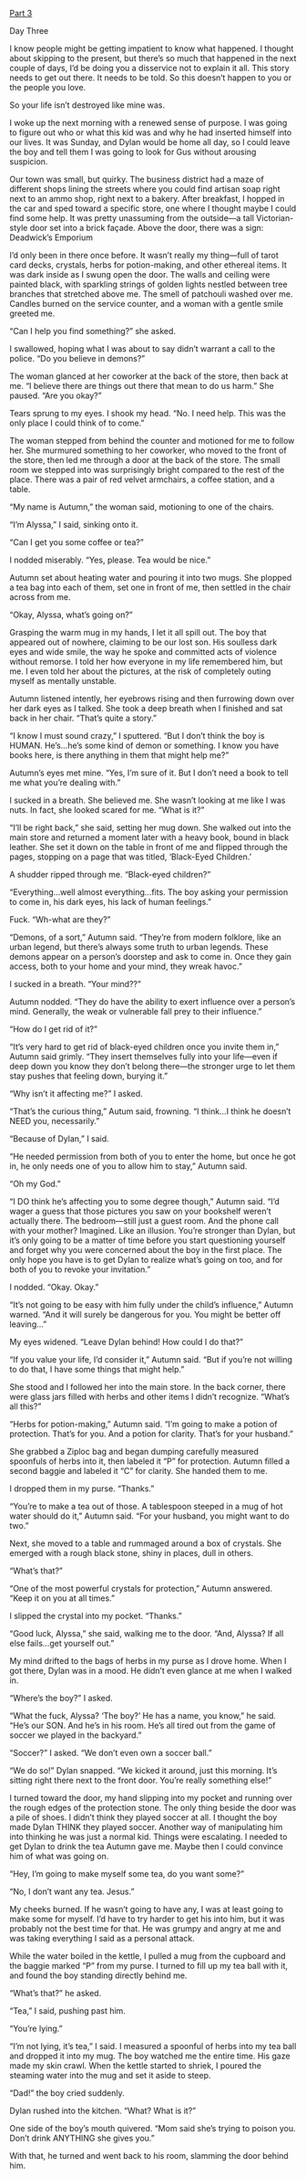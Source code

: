 [Part 3](https://www.reddit.com/r/nosleep/s/Vgq0h9Rl6E)

Day Three

I know people might be getting impatient to know what happened. I thought about skipping to the present, but there’s so much that happened in the next couple of days, I’d be doing you a disservice not to explain it all. This story needs to get out there. It needs to be told. So this doesn’t happen to you or the people you love.

So your life isn’t destroyed like mine was.

I woke up the next morning with a renewed sense of purpose. I was going to figure out who or what this kid was and why he had inserted himself into our lives. It was Sunday, and Dylan would be home all day, so I could leave the boy and tell them I was going to look for Gus without arousing suspicion.

Our town was small, but quirky. The business district had a maze of different shops lining the streets where you could find artisan soap right next to an ammo shop, right next to a bakery. After breakfast, I hopped in the car and sped toward a specific store, one where I thought maybe I could find some help. It was pretty unassuming from the outside—a tall Victorian-style door set into a brick façade. Above the door, there was a sign: Deadwick’s Emporium

I’d only been in there once before. It wasn’t really my thing—full of tarot card decks, crystals, herbs for potion-making, and other ethereal items. It was dark inside as I swung open the door. The walls and ceiling were painted black, with sparkling strings of golden lights nestled between tree branches that stretched above me. The smell of patchouli washed over me. Candles burned on the service counter, and a woman with a gentle smile greeted me.

“Can I help you find something?” she asked.

I swallowed, hoping what I was about to say didn’t warrant a call to the police. “Do you believe in demons?”

The woman glanced at her coworker at the back of the store, then back at me. “I believe there are things out there that mean to do us harm.” She paused. “Are you okay?”

Tears sprung to my eyes. I shook my head. “No. I need help. This was the only place I could think of to come.”

The woman stepped from behind the counter and motioned for me to follow her. She murmured something to her coworker, who moved to the front of the store, then led me through a door at the back of the store. The small room we stepped into was surprisingly bright compared to the rest of the place. There was a pair of red velvet armchairs, a coffee station, and a table.

“My name is Autumn,” the woman said, motioning to one of the chairs.

“I’m Alyssa,” I said, sinking onto it.

“Can I get you some coffee or tea?”

I nodded miserably. “Yes, please. Tea would be nice.”

Autumn set about heating water and pouring it into two mugs. She plopped a tea bag into each of them, set one in front of me, then settled in the chair across from me.

“Okay, Alyssa, what’s going on?”

Grasping the warm mug in my hands, I let it all spill out. The boy that appeared out of nowhere, claiming to be our lost son. His soulless dark eyes and wide smile, the way he spoke and committed acts of violence without remorse. I told her how everyone in my life remembered him, but me. I even told her about the pictures, at the risk of completely outing myself as mentally unstable.

Autumn listened intently, her eyebrows rising and then furrowing down over her dark eyes as I talked. She took a deep breath when I finished and sat back in her chair. “That’s quite a story.”

“I know I must sound crazy,” I sputtered. “But I don’t think the boy is HUMAN. He’s…he’s some kind of demon or something. I know you have books here, is there anything in them that might help me?”

Autumn’s eyes met mine. “Yes, I’m sure of it. But I don’t need a book to tell me what you’re dealing with.”

I sucked in a breath. She believed me. She wasn’t looking at me like I was nuts. In fact, she looked scared for me. “What is it?”

“I’ll be right back,” she said, setting her mug down. She walked out into the main store and returned a moment later with a heavy book, bound in black leather. She set it down on the table in front of me and flipped through the pages, stopping on a page that was titled, ‘Black-Eyed Children.’

A shudder ripped through me. “Black-eyed children?”

“Everything…well almost everything…fits. The boy asking your permission to come in, his dark eyes, his lack of human feelings.”

Fuck. “Wh-what are they?”

“Demons, of a sort,” Autumn said. “They’re from modern folklore, like an urban legend, but there’s always some truth to urban legends. These demons appear on a person’s doorstep and ask to come in. Once they gain access, both to your home and your mind, they wreak havoc.”

I sucked in a breath. “Your mind??”

Autumn nodded. “They do have the ability to exert influence over a person’s mind. Generally, the weak or vulnerable fall prey to their influence.”

“How do I get rid of it?”

“It’s very hard to get rid of black-eyed children once you invite them in,” Autumn said grimly. “They insert themselves fully into your life—even if deep down you know they don’t belong there—the stronger urge to let them stay pushes that feeling down, burying it.”

“Why isn’t it affecting me?” I asked.

“That’s the curious thing,” Autum said, frowning. “I think…I think he doesn’t NEED you, necessarily.”

“Because of Dylan,” I said.

“He needed permission from both of you to enter the home, but once he got in, he only needs one of you to allow him to stay,” Autumn said.

“Oh my God.”

“I DO think he’s affecting you to some degree though,” Autumn said. “I’d wager a guess that those pictures you saw on your bookshelf weren’t actually there. The bedroom—still just a guest room. And the phone call with your mother? Imagined. Like an illusion. You’re stronger than Dylan, but it’s only going to be a matter of time before you start questioning yourself and forget why you were concerned about the boy in the first place. The only hope you have is to get Dylan to realize what’s going on too, and for both of you to revoke your invitation.”

I nodded. “Okay. Okay.”

“It’s not going to be easy with him fully under the child’s influence,” Autumn warned. “And it will surely be dangerous for you. You might be better off leaving…”

My eyes widened. “Leave Dylan behind! How could I do that?”

“If you value your life, I’d consider it,” Autumn said. “But if you’re not willing to do that, I have some things that might help.”

She stood and I followed her into the main store. In the back corner, there were glass jars filled with herbs and other items I didn’t recognize. “What’s all this?”

“Herbs for potion-making,” Autumn said. “I’m going to make a potion of protection. That’s for you. And a potion for clarity. That’s for your husband.”

She grabbed a Ziploc bag and began dumping carefully measured spoonfuls of herbs into it, then labeled it “P” for protection. Autumn filled a second baggie and labeled it “C” for clarity. She handed them to me.

I dropped them in my purse. “Thanks.”

“You’re to make a tea out of those. A tablespoon steeped in a mug of hot water should do it,” Autumn said. “For your husband, you might want to do two.”

Next, she moved to a table and rummaged around a box of crystals. She emerged with a rough black stone, shiny in places, dull in others.

“What’s that?”

“One of the most powerful crystals for protection,” Autumn answered. “Keep it on you at all times.”

I slipped the crystal into my pocket. “Thanks.”

“Good luck, Alyssa,” she said, walking me to the door. “And, Alyssa? If all else fails…get yourself out.”

My mind drifted to the bags of herbs in my purse as I drove home. When I got there, Dylan was in a mood. He didn’t even glance at me when I walked in.

“Where’s the boy?” I asked.

“What the fuck, Alyssa? ‘The boy?’ He has a name, you know,” he said. “He’s our SON. And he’s in his room. He’s all tired out from the game of soccer we played in the backyard.”

“Soccer?” I asked. “We don’t even own a soccer ball.”

“We do so!” Dylan snapped. “We kicked it around, just this morning. It’s sitting right there next to the front door. You’re really something else!”

I turned toward the door, my hand slipping into my pocket and running over the rough edges of the protection stone. The only thing beside the door was a pile of shoes. I didn’t think they played soccer at all. I thought the boy made Dylan THINK they played soccer. Another way of manipulating him into thinking he was just a normal kid. Things were escalating. I needed to get Dylan to drink the tea Autumn gave me. Maybe then I could convince him of what was going on.

 “Hey, I’m going to make myself some tea, do you want some?”

“No, I don’t want any tea. Jesus.”

My cheeks burned. If he wasn’t going to have any, I was at least going to make some for myself. I’d have to try harder to get his into him, but it was probably not the best time for that. He was grumpy and angry at me and was taking everything I said as a personal attack.

While the water boiled in the kettle, I pulled a mug from the cupboard and the baggie marked “P” from my purse. I turned to fill up my tea ball with it, and found the boy standing directly behind me.

“What’s that?” he asked.

“Tea,” I said, pushing past him.

“You’re lying.”

“I’m not lying, it’s tea,” I said. I measured a spoonful of herbs into my tea ball and dropped it into my mug. The boy watched me the entire time. His gaze made my skin crawl. When the kettle started to shriek, I poured the steaming water into the mug and set it aside to steep.

“Dad!” the boy cried suddenly.

Dylan rushed into the kitchen. “What? What is it?”

One side of the boy’s mouth quivered. “Mom said she’s trying to poison you. Don’t drink ANYTHING she gives you.”

With that, he turned and went back to his room, slamming the door behind him.  